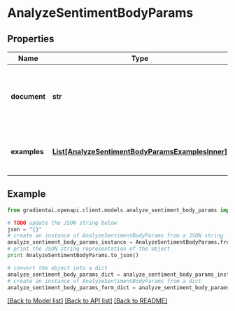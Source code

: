 # AnalyzeSentimentBodyParams


## Properties
Name | Type | Description | Notes
------------ | ------------- | ------------- | -------------
**document** | **str** | The document that will be analyzed to determine the sentiment. | 
**examples** | [**List[AnalyzeSentimentBodyParamsExamplesInner]**](AnalyzeSentimentBodyParamsExamplesInner.md) | Example pairs of documents and sentiments. | [optional] 

## Example

```python
from gradientai.openapi.client.models.analyze_sentiment_body_params import AnalyzeSentimentBodyParams

# TODO update the JSON string below
json = "{}"
# create an instance of AnalyzeSentimentBodyParams from a JSON string
analyze_sentiment_body_params_instance = AnalyzeSentimentBodyParams.from_json(json)
# print the JSON string representation of the object
print AnalyzeSentimentBodyParams.to_json()

# convert the object into a dict
analyze_sentiment_body_params_dict = analyze_sentiment_body_params_instance.to_dict()
# create an instance of AnalyzeSentimentBodyParams from a dict
analyze_sentiment_body_params_form_dict = analyze_sentiment_body_params.from_dict(analyze_sentiment_body_params_dict)
```
[[Back to Model list]](../README.md#documentation-for-models) [[Back to API list]](../README.md#documentation-for-api-endpoints) [[Back to README]](../README.md)


